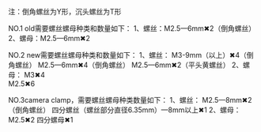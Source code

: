 注：倒角螺丝为Y形，沉头螺丝为T形

NO.1 old需要螺丝螺母种类和数量如下：
1、螺丝：M2.5—6mm✖2（倒角螺丝）
2、螺母：M2.5—6mm✖2

NO.2 new需要螺丝螺母种类和数量如下：
1、螺丝：
M3-9mm（以上）✖4（倒角螺丝）
M2.5—6mm✖4（倒角螺丝）
M2.5—6mm✖2（平头黄螺丝）
2、螺母：
M3✖4   
M2.5✖6

NO.3camera clamp，需要螺丝螺母种类数量如下：
1、螺丝：
M2.5—8mm✖2（倒角螺丝）
四分螺丝（螺丝部分直径6.35mm）—8mm以上✖1
2、螺母：
M2.5✖2
四分螺母✖1

